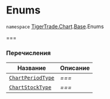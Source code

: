 # Enums

`namespace` [TigerTrade.Chart](../../../../).[Base](../).Enums

\===

### Перечисления

| Название                                   | Описание |
| ------------------------------------------ | -------- |
| [`ChartPeriodType`](chartperiodtype.cs.md) | _===_    |
| [`ChartStockType`](chartstocktype.cs.md)   | _===_    |
